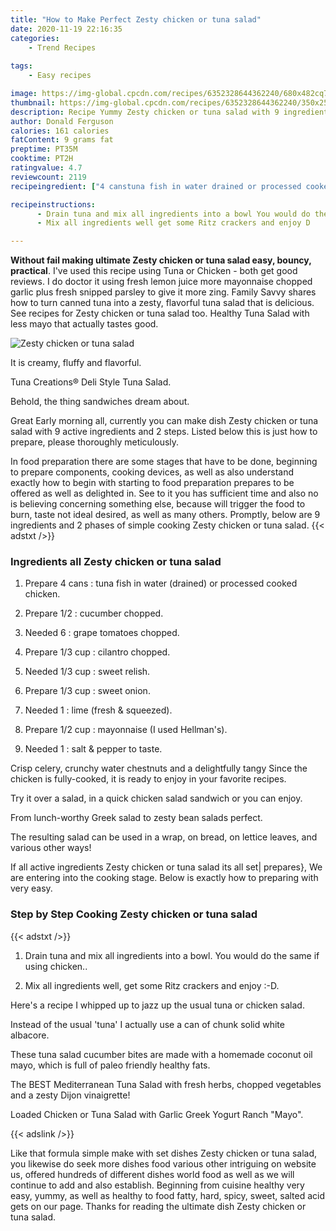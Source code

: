 ```yaml
---
title: "How to Make Perfect Zesty chicken or tuna salad"
date: 2020-11-19 22:16:35
categories:
    - Trend Recipes
    
tags:
    - Easy recipes

image: https://img-global.cpcdn.com/recipes/6352328644362240/680x482cq70/zesty-chicken-or-tuna-salad-recipe-main-photo.jpg
thumbnail: https://img-global.cpcdn.com/recipes/6352328644362240/350x250cq70/zesty-chicken-or-tuna-salad-recipe-main-photo.jpg
description: Recipe Yummy Zesty chicken or tuna salad with 9 ingredients and 2 stages of easy cooking.
author: Donald Ferguson
calories: 161 calories
fatContent: 9 grams fat
preptime: PT35M
cooktime: PT2H
ratingvalue: 4.7
reviewcount: 2119
recipeingredient: ["4 canstuna fish in water drained or processed cooked chicken", "1/2cucumber chopped", "6grape tomatoes chopped", "1/3 cupcilantro chopped", "1/3 cupsweet relish", "1/3 cupsweet onion", "1lime fresh  squeezed", "1/2 cupmayonnaise I used Hellmans", "1salt  pepper to taste"]

recipeinstructions: 
      - Drain tuna and mix all ingredients into a bowl You would do the same if using chicken 
      - Mix all ingredients well get some Ritz crackers and enjoy D

---
```




**Without fail making ultimate Zesty chicken or tuna salad easy, bouncy, practical**. I&#39;ve used this recipe using Tuna or Chicken - both get good reviews. I do doctor it using fresh lemon juice more mayonnaise chopped garlic plus fresh snipped parsley to give it more zing. Family Savvy shares how to turn canned tuna into a zesty, flavorful tuna salad that is delicious. See recipes for Zesty chicken or tuna salad too. Healthy Tuna Salad with less mayo that actually tastes good.


![Zesty chicken or tuna salad](https://img-global.cpcdn.com/recipes/6352328644362240/680x482cq70/zesty-chicken-or-tuna-salad-recipe-main-photo.jpg "Zesty chicken or tuna salad")



It is creamy, fluffy and flavorful.

Tuna Creations® Deli Style Tuna Salad.

Behold, the thing sandwiches dream about.


Great Early morning all, currently you can make dish Zesty chicken or tuna salad with 9 active ingredients and 2 steps. Listed below this is just how to prepare, please thoroughly meticulously.

In food preparation there are some stages that have to be done, beginning to prepare components, cooking devices, as well as also understand exactly how to begin with starting to food preparation prepares to be offered as well as delighted in. See to it you has sufficient time and also no is believing concerning something else, because will trigger the food to burn, taste not ideal desired, as well as many others. Promptly, below are 9 ingredients and 2 phases of simple cooking Zesty chicken or tuna salad.
{{< adstxt />}}

### Ingredients all Zesty chicken or tuna salad


1. Prepare 4 cans : tuna fish in water (drained) or processed cooked chicken.

1. Prepare 1/2 : cucumber chopped.

1. Needed 6 : grape tomatoes chopped.

1. Prepare 1/3 cup : cilantro chopped.

1. Needed 1/3 cup : sweet relish.

1. Prepare 1/3 cup : sweet onion.

1. Needed 1 : lime (fresh &amp; squeezed).

1. Prepare 1/2 cup : mayonnaise (I used Hellman&#39;s).

1. Needed 1 : salt &amp; pepper to taste.


Crisp celery, crunchy water chestnuts and a delightfully tangy Since the chicken is fully-cooked, it is ready to enjoy in your favorite recipes.

Try it over a salad, in a quick chicken salad sandwich or you can enjoy.

From lunch-worthy Greek salad to zesty bean salads perfect.

The resulting salad can be used in a wrap, on bread, on lettice leaves, and various other ways!


If all active ingredients Zesty chicken or tuna salad its all set| prepares}, We are entering into the cooking stage. Below is exactly how to preparing with very easy.

### Step by Step Cooking Zesty chicken or tuna salad

{{< adstxt />}}


1. Drain tuna and mix all ingredients into a bowl. You would do the same if using chicken..



1. Mix all ingredients well, get some Ritz crackers and enjoy :-D.




Here&#39;s a recipe I whipped up to jazz up the usual tuna or chicken salad.

Instead of the usual &#39;tuna&#39; I actually use a can of chunk solid white albacore.

These tuna salad cucumber bites are made with a homemade coconut oil mayo, which is full of paleo friendly healthy fats.

The BEST Mediterranean Tuna Salad with fresh herbs, chopped vegetables and a zesty Dijon vinaigrette!

Loaded Chicken or Tuna Salad with Garlic Greek Yogurt Ranch &#34;Mayo&#34;.


{{< adslink />}}

Like that formula simple make with set dishes Zesty chicken or tuna salad, you likewise do seek more dishes food various other intriguing on website us, offered hundreds of different dishes world food as well as we will continue to add and also establish. Beginning from cuisine healthy very easy, yummy, as well as healthy to food fatty, hard, spicy, sweet, salted acid gets on our page. Thanks for reading the ultimate dish Zesty chicken or tuna salad.
